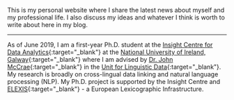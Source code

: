 This is my personal website where I share the latest news about myself and my professional life. I also discuss my ideas and whatever I think is worth to write about here in my blog.

<hr />

As of June 2019, I am a first-year Ph.D. student at the [Insight Centre for Data Analytics](https://www.insight-centre.org/){:target="_blank"} at the [National University of Ireland, Galway](http://www.nuigalway.ie/){:target="_blank"} where I am advised by [Dr. John McCrae](https://john.mccr.ae/index){:target="_blank"} in the [Unit for Linguistic Data](https://nuig.insight-centre.org/uld){:target="_blank"}. My research is broadly on cross-lingual data linking and natural language processing (NLP). My Ph.D. project is supported by the Insight Centre and [ELEXIS](https://elex.is/){:target="_blank"} - a European Lexicographic Infrastructure.
